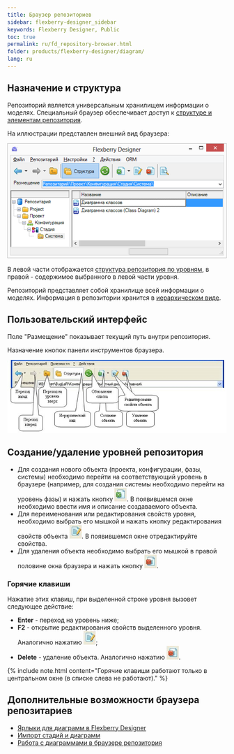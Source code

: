 ```yaml
---
title: Браузер репозиториев
sidebar: flexberry-designer_sidebar
keywords: Flexberry Designer, Public
toc: true
permalink: ru/fd_repository-browser.html
folder: products/flexberry-designer/diagram/
lang: ru
---
```


## Назначение и структура

Репозиторий является универсальным хранилищем информации о моделях. Специальный браузер обеспечивает доступ к [структуре и элементам репозитория](recommended-structure-repository-and--placing-diagrams.html).

На иллюстрации представлен внешний вид браузера:

![](/images/pages/products/flexberry-designer/diagram/repository-browser.png)

В левой части отображается [структура репозитория по уровням](recommended-structure-repository-and-placing-diagrams.html), в правой - содержимое выбранного в левой части уровня.

Репозиторий представляет собой хранилище всей информации о моделях. Информация в репозитории хранится в [иерархическом виде](recommended-structure-repository-and-placing-diagrams.html).

## Пользовательский интерфейс

Поле "Размещение" показывает текущий путь внутри репозитория.

Назначение кнопок панели инструментов браузера.

![](/images/pages/products/flexberry-designer/diagram/repbrowsertoolbar.jpg)

## Создание/удаление уровней репозитория

* Для создания нового объекта (проекта, конфигурации, фазы, системы) необходимо перейти на соответствующий уровень в браузере (например, для создания системы необходимо перейти на уровень фазы) и нажать кнопку ![](/images/pages/products/flexberry-designer/diagram/newbtn.jpg). В появившемся окне необходимо ввести имя и описание создаваемого объекта.
* Для переименования или редактирования свойств уровня, необходимо выбрать его мышкой и нажать кнопку редактирования свойств объекта ![](/images/pages/products/flexberry-designer/diagram/propertiesbtn.jpg). 
В появившемся окне отредактируйте свойства.
* Для удаления объекта необходимо выбрать его мышкой в правой половине окна браузера и нажать кнопку ![](/images/pages/products/flexberry-designer/diagram/delbtn.jpg).

### Горячие клавиши

Нажатие этих клавиш, при выделенной строке уровня вызовет следующее действие:

* **Enter** - переход на уровень ниже;
* **F2** - открытие редактирования свойств выделенного уровня. Аналогично нажатию ![](/images/pages/products/flexberry-designer/diagram/propertiesbtn.jpg);
* **Delete** - удаление объекта. Аналогично нажатию ![](/images/pages/products/flexberry-designer/diagram/delbtn.jpg).

{% include note.html content="Горячие клавиши работают только в центральном окне (в списке слева не работают)." %}

## Дополнительные возможности браузера репозитариев

* [Ярлыки для диаграмм в Flexberry Designer](flexberry-designer-diagram-links.html)
* [Импорт стадий и диаграмм](import-crp-csdg.html)
* [Работа с диаграммами в браузере репозитория](working-with-diagrams-in-the-repository-browser.html)
